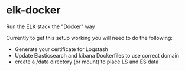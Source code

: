 # elk-docker
Run the ELK stack the "Docker" way

Currently to get this setup working you will need to do the following:

 * Generate your certificate for Logstash
 * Update Elasticsearch and kibana Dockerfiles to use correct domain
 * create a /data directory (or mount) to place LS and ES data
